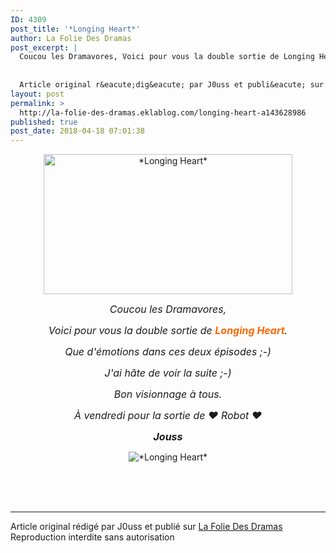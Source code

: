 ```yaml
---
ID: 4309
post_title: '*Longing Heart*'
author: La Folie Des Dramas
post_excerpt: |
  Coucou les Dramavores, Voici pour vous la double sortie de Longing Heart . Que d'&eacute;motions dans ces deux &eacute;pisodes ;-) J'ai h&acirc;te de voir la suite ;-) Bon visionnage &agrave; tous. &Agrave; vendredi pour la sortie de &hearts; Robot &hearts; Jouss
  
  
  Article original r&eacute;dig&eacute; par J0uss et publi&eacute; sur La Folie Des...
layout: post
permalink: >
  http://la-folie-des-dramas.eklablog.com/longing-heart-a143628986
published: true
post_date: 2018-04-18 07:01:38
---
```

<p style="text-align: center;"><img src="https://united-subs.dearclouds.com/wp-content/uploads/2018/05/4ddc3a4f66a490c3b10674debf6cd50b.jpg" alt="*Longing Heart*" width="398" height="224"/></p>
<p style="text-align: center;"><em><span style="font-size: 12pt;">Coucou les Dramavores,</span></em></p>
<p style="text-align: center;"><em><span style="font-size: 12pt;">Voici pour vous la double sortie de <span style="color: #ff6600;"><strong>Longing Heart</strong></span>.</span></em></p>
<p style="text-align: center;"><em><span style="font-size: 12pt;">Que d'&eacute;motions dans ces deux &eacute;pisodes ;-)</span></em></p>
<p style="text-align: center;"><em><span style="font-size: 12pt;">J'ai h&acirc;te de voir la suite ;-)</span></em></p>
<p style="text-align: center;"><em><span style="font-size: 12pt;">Bon visionnage &agrave; tous.</span></em></p>
<p style="text-align: center;"><em><span style="font-size: 12pt;">&Agrave; vendredi pour la sortie de &hearts; Robot &hearts; </span></em></p>
<p style="text-align: center;"><strong><em><span style="font-size: 12pt;">Jouss</span></em></strong></p>
<p style="text-align: center;"><img src="http://ekladata.com/FUipX24i-rLUuVa3uk-XQU3-NBw@400x225.jpg" alt="*Longing Heart*"/></p><br /><br /><br /><hr />Article original rédigé par J0uss et publié sur <a href="http://la-folie-des-dramas.eklablog.com/">La Folie Des Dramas</a> <br /> Reproduction interdite sans autorisation